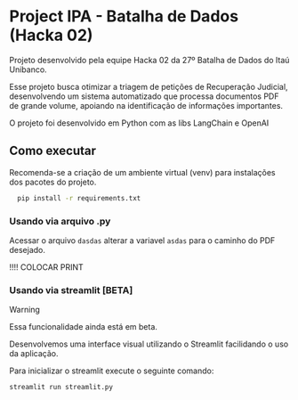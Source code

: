 
# Project IPA - Batalha de Dados (Hacka 02)

Projeto desenvolvido pela equipe Hacka 02 da 27º Batalha de Dados do Itaú Unibanco.

Esse projeto busca otimizar a triagem de petições de Recuperação Judicial, desenvolvendo um sistema automatizado que processa documentos PDF de grande volume, apoiando na identificação de informações importantes.

O projeto foi desenvolvido em Python com as libs LangChain e OpenAI





## Como executar

Recomenda-se a criação de um ambiente virtual (venv) para instalações dos pacotes do projeto.

```bash
  pip install -r requirements.txt
```
    
### Usando via arquivo .py

Acessar o arquivo `dasdas` alterar a variavel `asdas` para o caminho do PDF desejado.

!!!! COLOCAR PRINT

### Usando via streamlit [BETA]

> [!WARNING]  
> Essa funcionalidade ainda está em beta.

Desenvolvemos uma interface visual utilizando o Streamlit facilidando o uso da aplicação.

Para inicializar o streamlit execute o seguinte comando:

```bash
streamlit run streamlit.py
```
